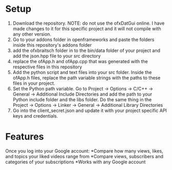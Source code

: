 # Setup
  1. Download the repository. NOTE: do not use the ofxDatGui online. I have made changes to it for this specific project and it will not compile with any other  version. 
  2. Go to your addons folder in openframeworks and paste the folders inside this repository's addons folder
  3. add the ofxbraitsch folder in to the bin/data folder of your project and add the json.hpp file to your src directory
  4. replace the ofApp.h and ofApp.cpp that was generated with the respective files in this repository
  5. Add the python script and text files into your src folder. Inside the ofApp.h files, replace the path variable strings with the paths to these files in your project. 
  6. Set the Python path variable. Go to Project -> Options -> C/C++ -> General -> Additional Include Directories and add the path to your Python include folder and the libs folder. Do the same thing in the Project -> Options -> Linker -> General -> Additional Library Directories
  7. Go into the client_secret.json and update it with your project specific API keys and credentials.  
  
  # Features
  Once you log into your Google account:
    *Compare how many views, likes, and topics your liked videos range from 
    *Compare views, subscribers and categories of your subscriptions
    *Works with any Google account
    
  
  

